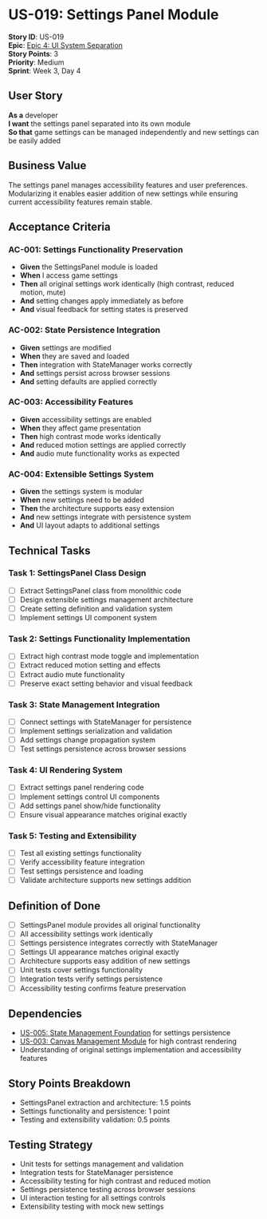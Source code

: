 # US-019: Settings Panel Module

**Story ID**: US-019  
**Epic**: [Epic 4: UI System Separation](../epics/epic-4-ui-system.md)  
**Story Points**: 3  
**Priority**: Medium  
**Sprint**: Week 3, Day 4  

## User Story

**As a** developer  
**I want** the settings panel separated into its own module  
**So that** game settings can be managed independently and new settings can be easily added  

## Business Value

The settings panel manages accessibility features and user preferences. Modularizing it enables easier addition of new settings while ensuring current accessibility features remain stable.

## Acceptance Criteria

### AC-001: Settings Functionality Preservation
- **Given** the SettingsPanel module is loaded
- **When** I access game settings
- **Then** all original settings work identically (high contrast, reduced motion, mute)
- **And** setting changes apply immediately as before
- **And** visual feedback for setting states is preserved

### AC-002: State Persistence Integration
- **Given** settings are modified
- **When** they are saved and loaded
- **Then** integration with StateManager works correctly
- **And** settings persist across browser sessions
- **And** setting defaults are applied correctly

### AC-003: Accessibility Features
- **Given** accessibility settings are enabled
- **When** they affect game presentation
- **Then** high contrast mode works identically
- **And** reduced motion settings are applied correctly
- **And** audio mute functionality works as expected

### AC-004: Extensible Settings System
- **Given** the settings system is modular
- **When** new settings need to be added
- **Then** the architecture supports easy extension
- **And** new settings integrate with persistence system
- **And** UI layout adapts to additional settings

## Technical Tasks

### Task 1: SettingsPanel Class Design
- [ ] Extract SettingsPanel class from monolithic code
- [ ] Design extensible settings management architecture
- [ ] Create setting definition and validation system
- [ ] Implement settings UI component system

### Task 2: Settings Functionality Implementation
- [ ] Extract high contrast mode toggle and implementation
- [ ] Extract reduced motion setting and effects
- [ ] Extract audio mute functionality
- [ ] Preserve exact setting behavior and visual feedback

### Task 3: State Management Integration
- [ ] Connect settings with StateManager for persistence
- [ ] Implement settings serialization and validation
- [ ] Add settings change propagation system
- [ ] Test settings persistence across browser sessions

### Task 4: UI Rendering System
- [ ] Extract settings panel rendering code
- [ ] Implement settings control UI components
- [ ] Add settings panel show/hide functionality
- [ ] Ensure visual appearance matches original exactly

### Task 5: Testing and Extensibility
- [ ] Test all existing settings functionality
- [ ] Verify accessibility feature integration
- [ ] Test settings persistence and loading
- [ ] Validate architecture supports new settings addition

## Definition of Done

- [ ] SettingsPanel module provides all original functionality
- [ ] All accessibility settings work identically
- [ ] Settings persistence integrates correctly with StateManager
- [ ] Settings UI appearance matches original exactly
- [ ] Architecture supports easy addition of new settings
- [ ] Unit tests cover settings functionality
- [ ] Integration tests verify settings persistence
- [ ] Accessibility testing confirms feature preservation

## Dependencies

- [US-005: State Management Foundation](../stories/epic-1.5-state-management.md) for settings persistence
- [US-003: Canvas Management Module](../stories/epic-1.3-canvas-management.md) for high contrast rendering
- Understanding of original settings implementation and accessibility features

## Story Points Breakdown

- SettingsPanel extraction and architecture: 1.5 points
- Settings functionality and persistence: 1 point
- Testing and extensibility validation: 0.5 points

## Testing Strategy

- Unit tests for settings management and validation
- Integration tests for StateManager persistence
- Accessibility testing for high contrast and reduced motion
- Settings persistence testing across browser sessions
- UI interaction testing for all settings controls
- Extensibility testing with mock new settings
